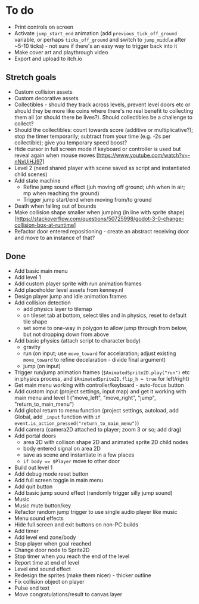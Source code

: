 # To do

- Print controls on screen
- Activate `jump_start_end` animation (add `previous_tick_off_ground` variable, or perhaps `ticks_off_ground` and switch to `jump_middle` after ~5-10 ticks) - not sure if there's an easy way to trigger back into it
- Make cover art and playthrough video
- Export and upload to itch.io

## Stretch goals

- Custom collision assets
- Custom decorative assets
- Collectibles - should they track across levels, prevent level doors etc or should they be more like coins where there's no real benefit to collecting them all (or should there be lives?). Should collectibles be a challenge to collect?
- Should the collectibles: count towards score (additive or multiplicative?); stop the timer temporarily; subtract from your time (e.g. -2s per collectible); give you temporary speed boost?
- Hide cursor in full screen mode if keyboard or controller is used but reveal again when mouse moves [https://www.youtube.com/watch?v=-nNxUiHJ97]
- Level 2 (need shared player with scene saved as script and instantiated child scenes)
- Add state machine
  - Refine jump sound effect (juh moving off ground; uhh when in air; mp when reaching the ground)
  - Trigger jump start/end when moving from/to ground
- Death when falling out of bounds
- Make collision shape smaller when jumping (in line with sprite shape) [https://stackoverflow.com/questions/50725998/godot-3-0-change-collision-box-at-runtime]
- Refactor door entered repositioning - create an abstract receiving door and move to an instance of that?

## Done

- Add basic main menu
- Add level 1
- Add custom player sprite with run animation frames
- Add placeholder level assets from kenney.nl
- Design player jump and idle animation frames
- Add collision detection
  - add physics layer to tilemap
  - on tileset tab at bottom, select tiles and in physics, reset to default tile shape
  - set some to one-way in polygon to allow jump through from below, but not dropping down from above
- Add basic physics (attach script to character body)
  - gravity
  - run (on input; use `move_toward` for accelaration; adjust existing `move_toward` to refine decelaration - divide final argument)
  - jump (on input)
- Trigger run/jump animation frames (`$AnimatedSprite2D.play("run")` etc in physics process, and `$AnimatedSprite2D.flip_h = true` for left/right)
- Get main menu working with controller/keyboard - auto-focus button
- Add custom input (project settings, input map) and get it working with main menu and level 1 ("move_left", "move_right", "jump", "return_to_main_menu")
- Add global return to menu function (project settings, autoload, add Global, add `_input` function with `if event.is_action_pressed("return_to_main_menu")`)
- Add camera (camera2D attached to player; zoom 3 or so; add drag)
- Add portal doors
  - area 2D with collison shape 2D and animated sprite 2D child nodes
  - body entered signal on area 2D
  - save as scene and instantiate in a few places
  - `if body == $Player` move to other door
- Build out level 1
- Add debug mode reset button
- Add full screen toggle in main menu
- Add quit button
- Add basic jump sound effect (randomly trigger silly jump sound)
- Music
- Music mute button/key
- Refactor random jump trigger to use single audio player like music
- Menu sound effects
- Hide full screen and exit buttons on non-PC builds
- Add timer
- Add level end zone/body
- Stop player when goal reached
- Change door node to Sprite2D
- Stop timer when you reach the end of the level
- Report time at end of level
- Level end sound effect
- Redesign the sprites (make them nicer) - thicker outline
- Fix collision object on player
- Pulse end text
- Move congratulations/result to canvas layer
